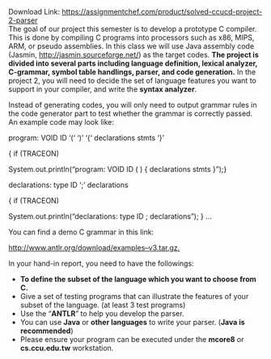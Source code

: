 Download Link: https://assignmentchef.com/product/solved-ccucd-project-2-parser
<br>
<strong> </strong>The goal of our project this semester is to develop a prototype C compiler. This is done by compiling C programs into processors such as x86, MIPS, ARM, or pseudo assemblies. In this class we will use Java assembly code (Jasmin, http://jasmin.sourceforge.net/) as the target codes. <strong>The project is divided into several parts including language definition, lexical analyzer, C-grammar, symbol table handlings, parser, and code generation.</strong> In the project 2, you will need to decide the set of language features you want to support in your compiler, and write the <strong>syntax analyzer</strong>.




Instead of generating codes, you will only need to output grammar rules in the code generator part to test whether the grammar is correctly passed. An example code may look like:

program: VOID ID ‘(‘ ‘)’ ‘{‘ declarations stmts ‘}’

{ if (TRACEON)

System.out.println(“program: VOID ID ( ) { declarations stmts }”);}

declarations: type ID ‘;’ declarations

{ if (TRACEON)

System.out.println(“declarations: type ID ; declarations”); } …




You can find a demo C grammar in this link:

<a href="http://www.antlr.org/download/examples-v3.tar.gz">http://www.antlr.org/download/examples</a><a href="http://www.antlr.org/download/examples-v3.tar.gz">–</a><a href="http://www.antlr.org/download/examples-v3.tar.gz">v3.tar.gz</a><a href="http://www.antlr.org/download/examples-v3.tar.gz">.</a>







In your hand-in report, you need to have the followings:

<ul>

 <li><strong>To define the subset of the language which you want to choose from C. </strong></li>

 <li>Give a set of testing programs that can illustrate the features of your subset of the language. (at least 3 test programs)</li>

 <li>Use the “<strong>ANTLR</strong>” to help you develop the parser.</li>

 <li>You can use <strong>Java</strong> or <strong>other languages</strong> to write your parser. (<strong>Java is recommended</strong>)</li>

 <li>Please ensure your program can be executed under the <strong>mcore8</strong> or <strong>cs.ccu.edu.tw</strong> workstation.</li>

</ul>


